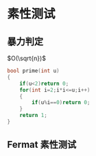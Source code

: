 # 素性测试

## 暴力判定

$O(\sqrt{n})$

```c++
bool prime(int u)
{
	if(u<2)return 0;
	for(int i=2;i*i<=u;i++)
	{
		if(u%i==0)return 0;
	}
	return 1;
}
```

## Fermat 素性测试

